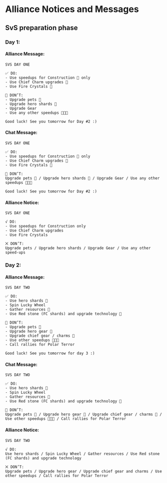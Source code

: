 # Alliance Notices and Messages
## SvS preparation phase
### Day 1:

#### Alliance Message: 


```
SVS DAY ONE

✅ DO:
- Use speedups for Construction  only
- Use Chief Charm upgrades 🔸
- Use Fire Crystals 

🚫 DON’T:
- Upgrade pets 🐾
- Upgrade hero shards 
- Upgrade Gear
- Use any other speedups 

Good luck! See you tomorrow for Day #2 :)
```

#### Chat Message: 

```
SVS DAY ONE

✅ DO:
- Use speedups for Construction  only
- Use Chief Charm upgrades 🔸
- Use Fire Crystals 

🚫 DON’T:
Upgrade pets 🐾 / Upgrade hero shards  / Upgrade Gear / Use any other speedups 

Good luck! See you tomorrow for Day #2 :)
```

#### Alliance Notice: 

```
SVS DAY ONE

√ DO:
- Use speedups for Construction only
- Use Chief Charm upgrades
- Use Fire Crystals

⨉ DON’T:
Upgrade pets / Upgrade hero shards / Upgrade Gear / Use any other speed-ups
```

### Day 2:

#### Alliance Message: 

```
SVS DAY TWO

✅ DO:
- Use hero shards 
- Spin Lucky Wheel
- Gather resources 🍖
- Use Red stone (FC shards) and upgrade technology 

🚫 DON’T:
- Upgrade pets 🐾
- Upgrade hero gear 
- Upgrade chief gear / charms 🔸 
- Use other speedups  
- Call rallies for Polar Terror 

Good luck! See you tomorrow for day 3 :)
```

#### Chat Message: 

```
SVS DAY TWO

✅ DO:
- Use hero shards 
- Spin Lucky Wheel
- Gather resources 🍖
- Use Red stone (FC shards) and upgrade technology 

🚫 DON’T:
Upgrade pets 🐾 / Upgrade hero gear  / Upgrade chief gear / charms 🔸 / Use other speedups  / Call rallies for Polar Terror 
```

#### Alliance Notice: 

```
SVS DAY TWO

√ DO: 
Use hero shards / Spin Lucky Wheel / Gather resources / Use Red stone (FC shards) and upgrade technology

⨉ DON’T: 
Upgrade pets / Upgrade hero gear / Upgrade chief gear and charms / Use other speedups / Call rallies for Polar Terror 
```
